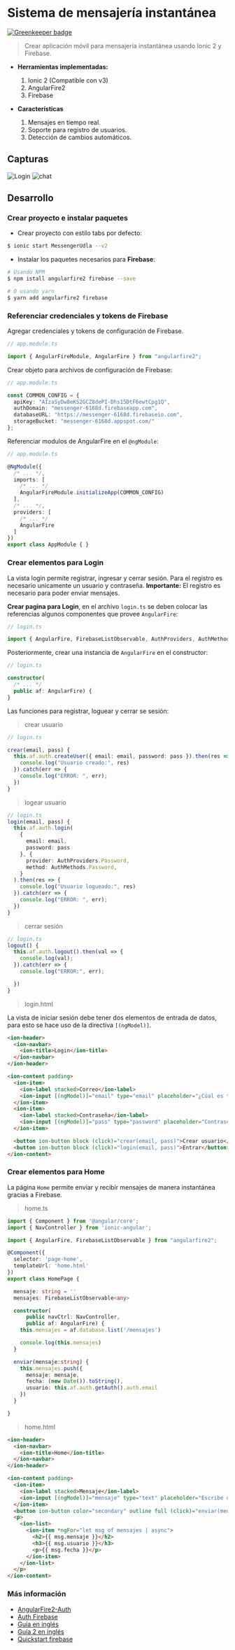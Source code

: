 # **Sistema de mensajería instantánea**

[![Greenkeeper badge](https://badges.greenkeeper.io/juliandavidmr/MessengerUdla.svg)](https://greenkeeper.io/)

> Crear aplicación móvil para mensajería instantánea usando Ionic 2 y Firebase.

* **Herramientas implementadas:**
    1. Ionic 2 (Compatible con v3)
    2. AngularFire2
    3. Firebase

* **Características**
    1. Mensajes en tiempo real.
    2. Soporte para registro de usuarios.
    3. Detección de cambios automáticos.

## **Capturas**

<img src="./login.png" title="Login"/>
<img src="./chat.png" title="chat"/>


## **Desarrollo**

### **Crear proyecto e instalar paquetes**

- Crear proyecto con estilo tabs por defecto:
```bash
$ ionic start MessengerUdla --v2
```

- Instalar los paquetes necesarios para **Firebase**:
```bash
# Usando NPM
$ npm istall angularfire2 firebase --save

# O usando yarn
$ yarn add angularfire2 firebase
```

### **Referenciar credenciales y tokens de Firebase**
Agregar credenciales y tokens de configuración de Firebase.

```ts
// app.module.ts

import { AngularFireModule, AngularFire } from "angularfire2";
```

Crear objeto para archivos de configuración de Firebase:
```ts
// app.module.ts

const COMMON_CONFIG = {
  apiKey: "AIzaSyDw8eKS2GCZ8dePI-Dhs15DtF6ewtCpg1Q",
  authDomain: "messenger-6168d.firebaseapp.com",
  databaseURL: "https://messenger-6168d.firebaseio.com",
  storageBucket: "messenger-6168d.appspot.com/"
};
```

Referenciar modulos de AngularFire en el `@ngModule`:
```ts
// app.module.ts

@NgModule({
  /* ... */,
  imports: [
    /* ... */
    AngularFireModule.initializeApp(COMMON_CONFIG)
  ],
  /* ... */,
  providers: [
    /* ... */
    AngularFire
  ]
})
export class AppModule { }
```

### **Crear elementos para Login**

La vista login permite registrar, ingresar y cerrar sesión. Para el registro es necesario unicamente un usuario y contraseña.
**Importante:** El registro es necesario para poder enviar mensajes.


**Crear pagina para Login**, en el archivo `login.ts` se deben colocar las referencias algunos componentes que provee `AngularFire`:

```ts
// login.ts

import { AngularFire, FirebaseListObservable, AuthProviders, AuthMethods } from "angularfire2";
```
Posteriormente, crear una instancia de `AngularFire` en el constructor: 
```ts
// login.ts

constructor(
  /* ... */
  public af: AngularFire) {
}
```

Las funciones para registrar, loguear y cerrar se sesión:

> crear usuario
```ts
// login.ts

crear(email, pass) {
  this.af.auth.createUser({ email: email, password: pass }).then(res => {
    console.log("Usuario creado:", res)
  }).catch(err => {
    console.log("ERROR: ", err);
  })
}
```
> logear usuario
```ts
// login.ts
login(email, pass) {
  this.af.auth.login(
    {
      email: email,
      password: pass
    }, {
      provider: AuthProviders.Password,
      method: AuthMethods.Password,
    }
  ).then(res => {
    console.log("Usuario logueado:", res)
  }).catch(err => {
    console.log("ERROR: ", err);
  })
}
```

> cerrar sesión
```ts
// login.ts
logout() {
  this.af.auth.logout().then(val => {
    console.log(val);
  }).catch(err => {
    console.log("ERROR:", err);

  })
}
```

> login.html

La vista de iniciar sesión debe tener dos elementos de entrada de datos, para esto se hace uso de la directiva `[(ngModel)]`.

```html
<ion-header>
  <ion-navbar>
    <ion-title>Login</ion-title>
  </ion-navbar>
</ion-header>

<ion-content padding>
  <ion-item>
    <ion-label stacked>Correo</ion-label>
    <ion-input [(ngModel)]="email" type="email" placeholder="¿Cúal es tu correo?"></ion-input>
  </ion-item>
  <ion-item>
    <ion-label stacked>Contraseña</ion-label>
    <ion-input [(ngModel)]="pass" type="password" placeholder="Contraseña"></ion-input>
  </ion-item>

  <button ion-button block (click)="crear(email, pass)">Crear usuario</button>
  <button ion-button block (click)="login(email, pass)">Entrar</button>
</ion-content>
```

### **Crear elementos para Home**

La página `Home` permite enviar y recibír mensajes de manera instantánea gracias a Firebase.

> home.ts

```ts
import { Component } from '@angular/core';
import { NavController } from 'ionic-angular';

import { AngularFire, FirebaseListObservable } from "angularfire2";

@Component({
  selector: 'page-home',
  templateUrl: 'home.html'
})
export class HomePage {

  mensaje: string = ''
  mensajes: FirebaseListObservable<any>

  constructor(
      public navCtrl: NavController, 
      public af: AngularFire) {
    this.mensajes = af.database.list('/mensajes')

    console.log(this.mensajes)
  }

  enviar(mensaje:string) {
    this.mensajes.push({
      mensaje: mensaje,
      fecha: (new Date()).toString(),
      usuario: this.af.auth.getAuth().auth.email
    })
  }

}
```

> home.html
```html
<ion-header>
  <ion-navbar>
    <ion-title>Home</ion-title>
  </ion-navbar>
</ion-header>

<ion-content padding>
  <ion-item>
    <ion-label stacked>Mensaje</ion-label>
    <ion-input [(ngModel)]="mensaje" type="text" placeholder="Escribe un mensaje"></ion-input>
  </ion-item>
  <button ion-button color="secondary" outline full (click)="enviar(mensaje)">Enviar</button>
  <p>
    <ion-list>
      <ion-item *ngFor="let msg of mensajes | async">
        <h2>{{ msg.mensaje }}</h2>
        <h3>{{ msg.usuario }}</h3>
        <p>{{ msg.fecha }}</p>
      </ion-item>
    </ion-list>
  </p>
</ion-content>
```


### Más información

- [AngularFire2-Auth](https://github.com/angular/angularfire2/blob/master/docs/5-user-authentication.md)
- [Auth Firebase](http://tphangout.com/ionic-2-authentication-using-firebase)
- [Guía en inglés](https://www.joshmorony.com/building-a-crud-ionic-2-application-with-firebase-angularfire)
- [Guía 2 en inglés](https://www.pluralsight.com/guides/front-end-javascript/using-angularfire2-to-build-ionic-2-firebase-apps)
- [Quickstart firebase](https://firebase.google.com/docs/database/security/quickstart)